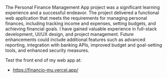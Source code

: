 The Personal Finance Management App project was a significant learning experience and a successful endeavor. The project delivered a functional web application that meets the requirements for managing personal finances, including tracking income and expenses, setting budgets, and achieving financial goals. I have gained valuable experience in full-stack development, UI/UX design, and project management. Future enhancements could include additional features such as advanced reporting, integration with banking APIs, improved budget and goal-setting tools, and enhanced security measures.

Test the front end of my web app at:
   -  https://financio-mu.vercel.app/
